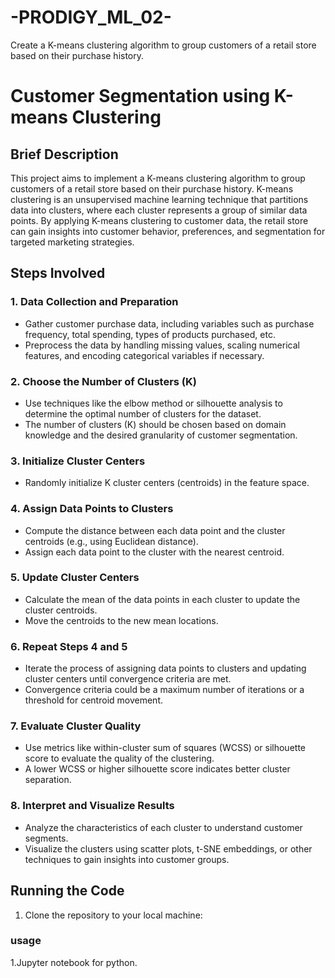 # -PRODIGY_ML_02-
Create a K-means clustering algorithm to group customers of a retail store based on their purchase history.
# Customer Segmentation using K-means Clustering

## Brief Description

This project aims to implement a K-means clustering algorithm to group customers of a retail store based on their purchase history. K-means clustering is an unsupervised machine learning technique that partitions data into clusters, where each cluster represents a group of similar data points. By applying K-means clustering to customer data, the retail store can gain insights into customer behavior, preferences, and segmentation for targeted marketing strategies.

## Steps Involved

### 1. Data Collection and Preparation
- Gather customer purchase data, including variables such as purchase frequency, total spending, types of products purchased, etc.
- Preprocess the data by handling missing values, scaling numerical features, and encoding categorical variables if necessary.

### 2. Choose the Number of Clusters (K)
- Use techniques like the elbow method or silhouette analysis to determine the optimal number of clusters for the dataset.
- The number of clusters (K) should be chosen based on domain knowledge and the desired granularity of customer segmentation.

### 3. Initialize Cluster Centers
- Randomly initialize K cluster centers (centroids) in the feature space.

### 4. Assign Data Points to Clusters
- Compute the distance between each data point and the cluster centroids (e.g., using Euclidean distance).
- Assign each data point to the cluster with the nearest centroid.

### 5. Update Cluster Centers
- Calculate the mean of the data points in each cluster to update the cluster centroids.
- Move the centroids to the new mean locations.

### 6. Repeat Steps 4 and 5
- Iterate the process of assigning data points to clusters and updating cluster centers until convergence criteria are met.
- Convergence criteria could be a maximum number of iterations or a threshold for centroid movement.

### 7. Evaluate Cluster Quality
- Use metrics like within-cluster sum of squares (WCSS) or silhouette score to evaluate the quality of the clustering.
- A lower WCSS or higher silhouette score indicates better cluster separation.

### 8. Interpret and Visualize Results
- Analyze the characteristics of each cluster to understand customer segments.
- Visualize the clusters using scatter plots, t-SNE embeddings, or other techniques to gain insights into customer groups.

## Running the Code

1. Clone the repository to your local machine:
### usage

1.Jupyter notebook for python.

